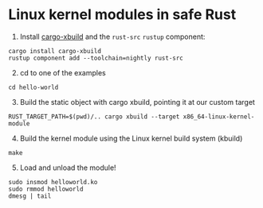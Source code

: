 # Linux kernel modules in safe Rust

1. Install [cargo-xbuild](https://github.com/rust-osdev/cargo-xbuild) and the `rust-src` `rustup` component:

```
cargo install cargo-xbuild
rustup component add --toolchain=nightly rust-src
```

2. cd to one of the examples

```
cd hello-world
```

3. Build the static object with cargo xbuild, pointing it at our custom target

```
RUST_TARGET_PATH=$(pwd)/.. cargo xbuild --target x86_64-linux-kernel-module

```

4. Build the kernel module using the Linux kernel build system (kbuild)

```
make
```

5. Load and unload the module!

```
sudo insmod helloworld.ko
sudo rmmod helloworld
dmesg | tail
```
